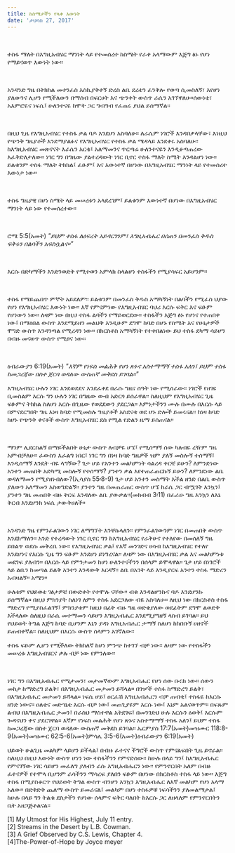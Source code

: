 ```yaml
---
title: ከስሜታችን የላቀ እውነት
date: 'ታህሳስ 27, 2017'
---
```


<script>
  import {theme1} from '../../../../store/themes/theme1.svelte';
  import ArticleHero from '../../../../components/article_components/article_hero.svelte';
  import ArticleHeader from '../../../../components/article_components/article_header.svelte';
</script>

<ArticleHero 
  title={title} 
  date={date}
  subtopic={theme1.subtopics[2]} 
/>

<br />

ተስፋ ማለት በእግዚአብሄር ማንነት ላይ የተመሰረተ ከስሜት የራቀ አላማውም እጅግ ፅኑ የሆነ የማይናወጥ እውነት ነው፡፡

<br />

አንዳንድ ግዜ በትክክል መተንፈስ እስኪያቅተኝ ድረስ ልቤ ደረቴን ፈንቅሎ የወጣ ሲመስለኝ፣ እየሆነ ያለውንና ሊሆን የሚችለውን በማሰብ በፍርሀት እና ጭንቀት ውስጥ ራሴን አገኘዋለሁ፡፡ሰውነቴ፣ አእምሮዬና ነፍሴ፤ ሁለንተናዬ ከሞት ጋር ግብግብ የፈጠሩ ያህል ይሰማኛል፡፡

<br />

በዚህ ጊዜ የእግዚአብሄር የተስፋ ቃል ባዶ እንደሆነ አስባለሁ፡፡ ለራሴም ነገሮች እንዳበቃላቸው፣ እነዚህ የጭንቅ ግዜያቶች እንደማያልፉና የእግዚአብሄር የተስፋ ቃል ሜዳላይ እንደቀሩ አስባለሁ፡፡ ከእግዚአብሄር መጽናናት እራሴን አርቄ፤ አለማመንና ጥርጣሬ ሁለንተናዬን እንዲቆጣጠረው እፈቅድለታለው፡፡ ነገር ግን በግዜው ያልተረዳውት ነገር ቢኖር ተስፋ ማለት ስሜት እንዳልሆነ ነው፡፡ ይልቁንም ተስፋ ማለት ትክክል፤ ፈፁም፤ እና እውነተኛ በሆነው በእግዚአብሄር ማንነት ላይ የተመሰረተ እውነታ ነው፡፡

<br />

ተስፋ ግዜያዊ በሆነ ስሜት ላይ መሠረቱን አላደረገም፤ ይልቁንም እውነተኛ በሆነው በእግዚአብሄር ማንነት ላይ ነው የተመሰረተው፡፡

<br />

ሮሜ 5:5(አመት)
_"ይህም ተስፋ ለዕፍረት አይዳርገንም፤ እግዚአብሔር በሰጠን በመንፈስ ቅዱስ ፍቅሩን በልባችን አፍስሷልና።"_

<br />

እርሱ በድካማችን እንድንወድቅ የሚተወን አምላክ ስላልሆነ ተስፋችን የሚያሳፍር አይሆንም፡፡

<br />

ተስፋ የማይጨበጥ ምኞት አይደለም፡፡ ይልቁንም በመንፈስ ቅዱስ አማካኝነት በልባችን የሚፈስ ህያው የሆነ የእግዚአብሄር እውነት ነው፡፡ እኛ የምናምነው የእግዚአብሄር ባህሪ እርሱ ፍቅር እና ፍፁም የሆነውን ነው፡፡ ለዛም ነው በዚህ ተስፋ ልባችን የማይወርደው፡፡ ተስፋችን እጅግ ፅኑ የሆነና የተጠበቀ ነው፤ በማዕበል ውስጥ እንደሚይዘን መልህቅ እንዲሁም ደግሞ ከባድ በሆኑ የስሜት እና የሁኔታዎች ሞገድ ውስጥ እንዳንጣል የሚረዳን ነው፡፡ በክርስቶስ አማካኝነት የተቀበልነው ይህ ተስፋ ደካማ ሳይሆን በብዙ መናወጥ ውስጥ የሚፀና ነው፡፡

<br />

ዕብራውያን 6:19(አመት)
_"እኛም የነፍስ መልሕቅ የሆነ ጽኑና አስተማማኝ ተስፋ አለን፤ ይህም ተስፋ ከመጋረጃው በስተ ጀርባ ወዳለው ውስጠኛ መቅደስ ይገባል።"_

<ArticleHeader content="በእግዚአብሄር ጊዜ መታመን" />

እግዚአብሄር ሁሉን ነገር እንደወደደና እንደፈቀደ በራሱ ግዜና ሰዓት ነው የሚሰራው፡፡ ነገሮች የዘገዩ ቢመስልም እርሱ ግን ሁሉን ነገር በግዜው ውብ አድርጎ ይሰራዋል፡፡ ስለዚህም የእግዚአብሄር ጊዜ ፍፁምና ትክክል ስለሆነ እርሱ በጊዜው የወደደውን ያደርጋል፡፡ እምነታችንን ሙሉ በሙሉ በእርሱ ላይ በምናደርግበት ግዜ እነዛ ከባድ የሚመስሉ ግዜያቶች አስደናቂ ወደ ሆኑ ድሎች ይመሩናል፡፡ ከነዛ ከባድ ከሆኑ የጭንቅ ቀናቶች ውስጥ እግዚአብሄር ደስ የሚል የድልን ዜማ ይሰጠናል፡፡

<br />

ማንም ሊደርስልኝ በማይችልበት ሁኔታ ውስጥ ለብቻዬ ሆኜ፤ የሚሰማኝ ሰው ካለብዬ ረዥም ግዜ አምብቻለሁ፡፡ ፈውስን እፈልግ ነበር፤ ነገር ግን በነዛ ከባድ ግዜዎች ዝም ያለኝ መስሎኝ ተሰማኝ፤ እንዲሰማኝ እንዴት ብዬ ላግኝው? ጌታ ሆይ የአንተን መልካምነት ሳልረዳ ቀርቼ ይሁን? ለምንድነው አንተን መጠበቅ አድካሚ መስሎኝ የተሰማኝ? ያንተን ቃል እየተጠራጠርኩኝ ይሁን? ለምንደነው ልቤ ወዳለማመን የሚያዘነብለው?(ኢሳያስ 55፡8-9) ጌታ ሆይ አንተን መስማት እችል ዘንድ በልቤ ውስጥ ያለውን አለማመን አስወግድልኝ፡፡ ያንተን ግዜ በመጠራጠር ውስጥ ሆኜ ከራሴ ጋር ብሟገት እንኳን፤ ያንተን ግዜ መጠበቅ ብዙ ትርፍ እንዳለው ልቤ ያውቃል፡፡(መክብብ 3፡11) በፈራሁ ግዜ እንኳን ለእኔ ቅርብ እንደሆንክ ነፍሴ ታውቅሀለች፡፡

<br />

አንዳንድ ግዜ የምንፈልገውን ነገር ለማግኘት እንቸኩላለን፡፡ የምንፈልገውንም ነገር በመጠበቅ ውስጥ እንደክማለን፡፡ አንድ የተረዳውት ነገር ቢኖር ግን ከእግዚአብሄር የራቅሁና የተለየው በመሰለኝ ግዜ ይበልጥ ወደሱ መቅረቤ ነው፡፡ የእግዚአብሄር ቃል፤ የእኛ መንገድና ሀሳብ ከእግዚአብሄር የተለየ እንደሆነና የእርሱ ጊዜ ግን ፍፁም እንደሆነ ይነግረናል፡፡ ለዛም ነው በእግዚአብሄር ቃል እና መልካምነቱ መደገፍ ያለብን፡፡ በእርሱ ላይ የምንታመን ከሆነ ሁለንተናችንን በሰላም ይሞላዋል፡፡ ጌታ ሆይ በነገሮች ላይ ልቤን ከመጣል ይልቅ አንተን እንዳውቅ እርዳኝ፡፡ ልቤ በአንት ላይ እንዲያርፍ አንተን ተስፋ ማድረን አብዛልኝ፡፡ አሜን፡፡

<ArticleHeader content="ተስፋችንን አጥብቀን እንያዝ" />

ሁለቱም የህይወቴ ገፅታዎቼ በውድቀት የተሞሉ ናቸው፡፡ ብቁ እንዳልሆንኩና ባዶ እንደሆንኩ ይሰማኛል። በዚህ ምክንያት ስለነገ ለምን ተስፋ አደርጋለው ብዬ አስባለሁ፡፡ ለዚህ ነው በክርስቶስ ተስፋ ማድረግ የሚያስፈልገኝ፤ ምክንያቱም ከዚህ በፊት ብዙ ግዜ ወድቄያለው ወደፊትም ደግሞ ልወድቅ እችላለው ስለዚህ በራሴ መተማመን ሳይሆን እግዚአብሔር እንደሚያግዘኝ ላስብ ይገባል፡፡ ይህ የህይወት ትግል እጅግ ከባድ ቢሆንም እኔን ያዳነ እግዚአብሔር ታማኝ ስለሆነ ከከበቡኝ ሀዘኖች ይጠብቀኛል፡፡ ስለዚህም በእርሱ ውስጥ ሰላምን አገኛለው፡፡

<ArticleHeader content="ወደ ተስፋችን ምንጭ እንመለስ" />

ተስፋ ፍፁም ሊሆን የሚችለው ትክክለኛ ከሆነ ምንጭ ከተገኘ ብቻ ነው፡፡ ለዛም ነው የተስፋችን መሠረቱ እግዚአብሄርና ቃሉ ብቻ ነው የምንለው፡፡

<br />

ነገር ግን በእግዚአብሔር የሚታመን፣ መታመኛውም እግዚአብሔር የሆነ ሰው ቡሩክ ነው። ሰውን መከታ ከማድረግ ይልቅ፣ በእግዚአብሔር መታመን ይሻላል። በገዦች ተስፋ ከማድረግ ይልቅ፣ በእግዚአብሔር መታመን ይሻላል። ነፍሴ ሆይ፤ ዐርፈሽ እግዚአብሔርን ብቻ ጠብቂ፤ ተስፋዬ ከእርሱ ዘንድ ነውና። ዐለቴና መድኀኒቴ እርሱ ብቻ ነው፤ መጠጊያዬም እርሱ ነው፤ እኔም አልናወጥም። በፍጹም ልብህ በእግዚአብሔር ታመን፤ በራስህ ማስተዋል አትደገፍ፤ በመንገድህ ሁሉ እርሱን ዕወቅ፤ እርሱም ጐዳናህን ቀና ያደርገዋል። እኛም የነፍስ መልሕቅ የሆነ ጽኑና አስተማማኝ ተስፋ አለን፤ ይህም ተስፋ ከመጋረጃው በስተ ጀርባ ወዳለው ውስጠኛ መቅደስ ይገባል። ኤርምያስ 17:7(አመት)መዝሙር 118:8-9(አመት)መዝሙር 62:5-6(አመት)ምሳሌ 3:5-6(አመት)ዕብራውያን 6:19(አመት)

<ArticleHeader content="ተስፋችን በክርስቶስ ላይ የተመሰረተ ነው" />

ህይወት ሁልጊዜ መልካም ላይሆን ይችላል፤ በብዙ ፈተናና ችግሮች ውስጥ የምናልፍበት ጊዜ ይኖራል፡፡ ስለዚህ በዚህ እውነት ውስጥ ሆነን ነው ተስፋችንን የምናድሰው፡፡ ከሁሉ በላይ ግን፤ ከእግዚአብሔር የምናገኝው ነገር ሳይሆን መፈለግ ያለብን ራሱ እግዚአብሔርን ነው፡፡ የምንኖርበት አለም በብዙ ፈተናዎች የተሞላ ቢሆንም ራሳችንን ማሳረፍ ያለበን ፍፁም በሆነው በክርስቶስ ተስፋ ላይ ነው፡፡ እጅግ ተስፋ በሚያስቆርጥ የህይወት ትግል ውስጥ ብንሆን እንኳን እግዚአብሔር ለእኛ መልካም የሆነ አላማ አለው፡፡ በድቅድቅ ጨለማ ውስጥ ይመራናል፤ መልካም በሆነ ተስፋዎቹ ነፍሳችንን ያለመልማታል፤ ከሁሉ በላይ ግን ትልቁ ደስታችን የሆነው ሰላምና ፍቅር ባለበት ከእርሱ ጋር ለዘላለም የምንኖርበትን ቤት አዘጋጅቶልናል፡፡

<ArticleHeader content="References" />
[1] My Utmost for His Highest, July 11 entry. <br />
[2] Streams in the Desert by L.B. Cowman. <br />
[3] A Grief Observed by C.S. Lewis, Chapter 4. <br />
[4]The-Power-of-Hope by Joyce meyer

